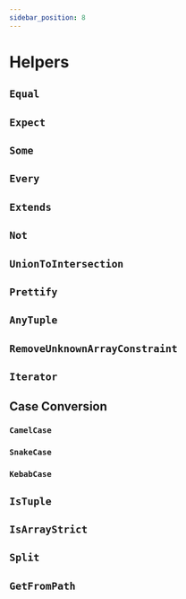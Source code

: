 ```yaml
---
sidebar_position: 8
---
```


# Helpers

## `Equal`

## `Expect`

## `Some`

## `Every`

## `Extends`

## `Not`

## `UnionToIntersection`

## `Prettify`

## `AnyTuple`

## `RemoveUnknownArrayConstraint`

## `Iterator`

## Case Conversion

### `CamelCase`

### `SnakeCase`

### `KebabCase`

## `IsTuple`

## `IsArrayStrict`

## `Split`

## `GetFromPath`
